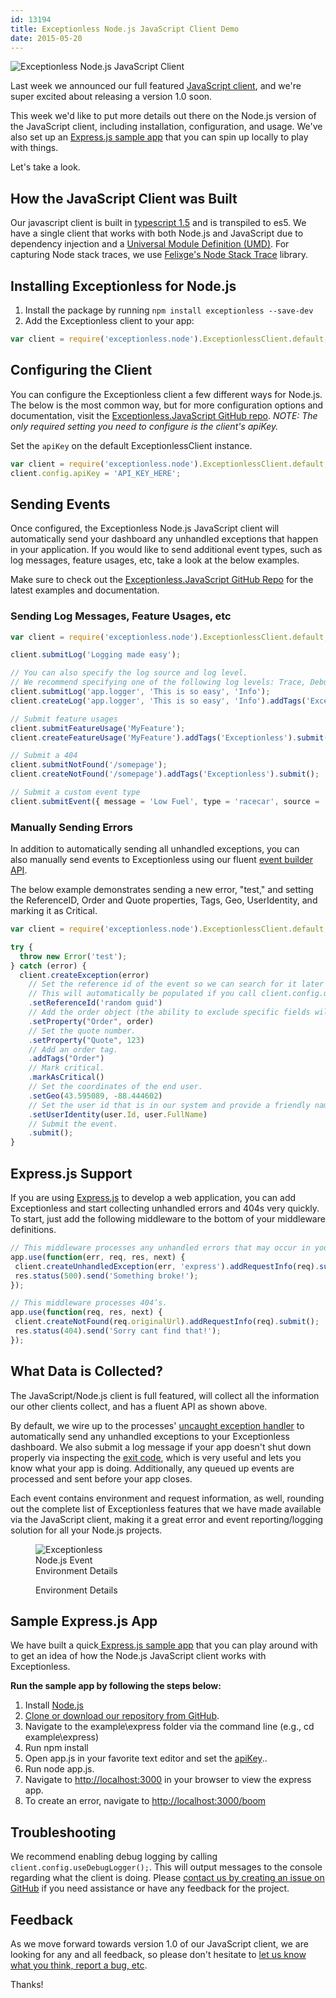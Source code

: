 ```yaml
---
id: 13194
title: Exceptionless Node.js JavaScript Client Demo
date: 2015-05-20
---
```

![Exceptionless Node.js JavaScript Client](/assets/img/news/node-js-header.jpg)

Last week we announced our full featured <a title="Exceptionless JavaScript Client" href="/news/2015/2015-05-13-javascript-client-available-for-preview-testing" target="_blank">JavaScript client</a>, and we're super excited about releasing a version 1.0 soon.

This week we'd like to put more details out there on the Node.js version of the JavaScript client, including installation, configuration, and usage. We've also set up an <a title="Exceptionless Express.js Sample App" href="https://github.com/exceptionless/Exceptionless.JavaScript/blob/master/example/express/app.js" target="_blank">Express.js sample app</a> that you can spin up locally to play with things.

Let's take a look.<!--more-->

## How the JavaScript Client was Built

Our javascript client is built in <a title="TypeScript" href="https://github.com/Microsoft/TypeScript" target="_blank">typescript 1.5</a> and is transpiled to es5. We have a single client that works with both Node.js and JavaScript due to dependency injection and a <a title="Universal Module Definition (UMD)" href="https://github.com/umdjs/umd" target="_blank">Universal Module Definition (UMD)</a>. For capturing Node stack traces, we use <a title="Node Stack Trace" href="https://github.com/felixge/node-stack-trace" target="_blank">Felixge's Node Stack Trace</a> library.

## Installing Exceptionless for Node.js

  1. Install the package by running `npm install exceptionless --save-dev`
  2. Add the Exceptionless client to your app:

```js
var client = require('exceptionless.node').ExceptionlessClient.default;
```

## Configuring the Client

You can configure the Exceptionless client a few different ways for Node.js. The below is the most common way, but for more configuration options and documentation, visit the <a title="Exceptionless JavaScript Client GitHub Page" href="https://github.com/exceptionless/Exceptionless.JavaScript" target="_blank">Exceptionless.JavaScript GitHub repo</a>. _NOTE: The only required setting you need to configure is the client's apiKey._

Set the `apiKey` on the default ExceptionlessClient instance.

```js
var client = require('exceptionless.node').ExceptionlessClient.default;
client.config.apiKey = 'API_KEY_HERE';
```

## Sending Events

Once configured, the Exceptionless Node.js JavaScript client will automatically send your dashboard any unhandled exceptions that happen in your application. If you would like to send additional event types, such as log messages, feature usages, etc, take a look at the below examples.

Make sure to check out the <a title="Exceptionless.JavaScript GitHub Repo" href="https://github.com/exceptionless/Exceptionless.JavaScript" target="_blank">Exceptionless.JavaScript GitHub Repo</a> for the latest examples and documentation.

### Sending Log Messages, Feature Usages, etc

```js
var client = require('exceptionless.node').ExceptionlessClient.default;

client.submitLog('Logging made easy');

// You can also specify the log source and log level.
// We recommend specifying one of the following log levels: Trace, Debug, Info, Warn, Error
client.submitLog('app.logger', 'This is so easy', 'Info');
client.createLog('app.logger', 'This is so easy', 'Info').addTags('Exceptionless').submit();

// Submit feature usages
client.submitFeatureUsage('MyFeature');
client.createFeatureUsage('MyFeature').addTags('Exceptionless').submit();

// Submit a 404
client.submitNotFound('/somepage');
client.createNotFound('/somepage').addTags('Exceptionless').submit();

// Submit a custom event type
client.submitEvent({ message = 'Low Fuel', type = 'racecar', source = 'Fuel System' });
```

### Manually Sending Errors

In addition to automatically sending all unhandled exceptions, you can also manually send events to Exceptionless using our fluent <a title="Exceptionless.JavaScript Event Builder API" href="https://github.com/exceptionless/Exceptionless.JavaScript/blob/master/src/EventBuilder.ts" target="_blank">event builder API</a>.

The below example demonstrates sending a new error, "test," and setting the ReferenceID, Order and Quote properties, Tags, Geo, UserIdentity, and marking it as Critical.

```js
var client = require('exceptionless.node').ExceptionlessClient.default;

try {
  throw new Error('test');
} catch (error) {
  client.createException(error)
    // Set the reference id of the event so we can search for it later (reference:id).
    // This will automatically be populated if you call client.config.useReferenceIds();
    .setReferenceId('random guid')
    // Add the order object (the ability to exclude specific fields will be coming in a future version).
    .setProperty("Order", order)
    // Set the quote number.
    .setProperty("Quote", 123)
    // Add an order tag.
    .addTags("Order")
    // Mark critical.
    .markAsCritical()
    // Set the coordinates of the end user.
    .setGeo(43.595089, -88.444602)
    // Set the user id that is in our system and provide a friendly name.
    .setUserIdentity(user.Id, user.FullName)
    // Submit the event.
    .submit();
}
```

## Express.js Support

If you are using <a title="Express.JS" href="http://expressjs.com/" target="_blank">Express.js</a> to develop a web application, you can add Exceptionless and start collecting unhandled errors and 404s very quickly. To start, just add the following middleware to the bottom of your middleware definitions.

```js
// This middleware processes any unhandled errors that may occur in your middleware.
app.use(function(err, req, res, next) {
 client.createUnhandledException(err, 'express').addRequestInfo(req).submit();
 res.status(500).send('Something broke!');
});

// This middleware processes 404’s.
app.use(function(req, res, next) {
 client.createNotFound(req.originalUrl).addRequestInfo(req).submit();
 res.status(404).send('Sorry cant find that!');
});
```

## What Data is Collected?

The JavaScript/Node.js client is full featured, will collect all the information our other clients collect, and has a fluent API as shown above.

By default, we wire up to the processes' <a title="Exceptionless Uncaught Exception Handler" href="https://github.com/exceptionless/Exceptionless.JavaScript/blob/master/src/bootstrap/NodeBootstrapper.ts#L24-L37" target="_blank">uncaught exception handler</a> to automatically send any unhandled exceptions to your Exceptionless dashboard. We also submit a log message if your app doesn't shut down properly via inspecting the <a title="Exit Code" href="https://github.com/exceptionless/Exceptionless.JavaScript/blob/master/src/bootstrap/NodeBootstrapper.ts#L24-L37" target="_blank">exit code</a>, which is very useful and lets you know what your app is doing. Additionally, any queued up events are processed and sent before your app closes.

Each event contains environment and request information, as well, rounding out the complete list of Exceptionless features that we have made available via the JavaScript client, making it a great error and event reporting/logging solution for all your Node.js projects.<figure id="attachment_13200" class="thumbnail wp-caption alignleft" style="width: 150px">

![Exceptionless Node.js Event Environment Details](/assets/img/news/node-js-event-environment-details-150x150.png)<figcaption class="caption wp-caption-text">Environment Details</figcaption></figure>

<h2 style="clear: both;">
  Sample Express.js App
</h2>

We have built a quick<a title="Exceptionless Express.js Sample App" href="https://github.com/exceptionless/Exceptionless.JavaScript/blob/master/example/express/app.js" target="_blank"> Express.js sample app</a> that you can play around with to get an idea of how the Node.js JavaScript client works with Exceptionless.

**Run the sample app by following the steps below:**

  1. Install [Node.js](https://nodejs.org/)
  2. <a title="Exceptionless JavaScript Client GitHub" href="https://github.com/exceptionless/Exceptionless.JavaScript" target="_blank">Clone or download our repository from GitHub</a>.
  3. Navigate to the example\express folder via the command line (e.g., cd example\express)
  4. Run npm install
  5. Open app.js in your favorite text editor and set the <a title="Exceptionless.JavaScript Sample App apiKey and serverUrl" href="https://github.com/exceptionless/Exceptionless.JavaScript/blob/master/example/express/app.js#L5-L6" target="_blank">apiKey</a>..
  6. Run node app.js.
  7. Navigate to <http://localhost:3000> in your browser to view the express app.
  8. To create an error, navigate to <http://localhost:3000/boom>

## Troubleshooting

We recommend enabling debug logging by calling `client.config.useDebugLogger();`. This will output messages to the console regarding what the client is doing. Please <a title="Exceptionless JavaScript Client Issues" href="https://github.com/exceptionless/Exceptionless.javascript/issues" target="_blank">contact us by creating an issue on GitHub</a> if you need assistance or have any feedback for the project.

## Feedback

As we move forward towards version 1.0 of our JavaScript client, we are looking for any and all feedback, so please don't hesitate to <a title="Exceptionless JavaScript Client Feedback" href="https://github.com/exceptionless/Exceptionless.javascript/issues" target="_blank">let us know what you think, report a bug, etc</a>.

Thanks!
